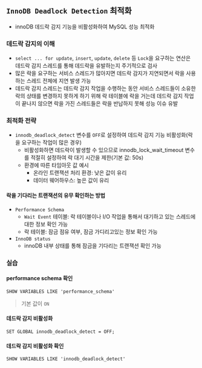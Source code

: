 ## `InnoDB Deadlock Detection` 최적화

* innoDB 데드락 감지 기능을 비활성화하여 MySQL 성능 최적화

### 데드락 감지의 이해

* `select ... for update`, `insert`, `update`, `delete` 등 `Lock`을 요구하는 연산은 데드락 감지 스레드를 통해 데드락을 유발하는지 주기적으로 검사
* 많은 락을 요구하는 서비스 스레드가 많아지면 데드락 감지가 지연되면서 락을 사용하는 스레드 전체에 지연 발생 가능
* 데드락 감지 스레드는 데드락 감지 작업을 수행하는 동안 서비스 스레드들이 소유한 락의 상태를 변경하지 못하게 하기 위해 락 테이블에 락을 거는데 데드락 감지 작업이 끝나지 않으면 락을 가진 스레드들은 락을 반납하지 못해 성능 이슈 유발

### 최적화 전략

* `innodb_deadlock_detect` 변수를 `OFF`로 설정하여 데드락 감지 기능 비활성화(락을 요구하는 작업이 많은 경우)
  * 비활성화하면 데드락이 발생할 수 있으므로 innodb_lock_wait_timeout 변수를 적절히 설정하여 락 대기 시간을 제한(기본 값: 50s)
  * 환경에 따른 타임아웃 값 예시
    * 온라인 트랜잭션 처리 환경: 낮은 값이 유리
    * 데이터 웨어하우스: 높은 값이 유리

#### 락을 기다리는 트랜잭션의 유무 확인하는 방법
* `Performance Schema`
  * `Wait Event` 테이블: 락 테이블이나 I/O 작업을 통해서 대기하고 있는 스레드에 대한 정보 확인 가능
  * 락 테이블: 잠금 점유 여부, 잠금 가디리고있는 정보 확인 가능
* `InnoDB status`
  * innoDB 내부 상태를 통해 잠금을 기다리는 트랜잭션 확인 가능

### 실습

#### performance schema 확인

```mysql
SHOW VARIABLES LIKE 'performance_schema'
```

> 기본 값이 `ON`

#### 데드락 감지 비활성화

```mysql
SET GLOBAL innodb_deadlock_detect = OFF;
```

#### 데드락 감지 비활성화 확인

```mysql
SHOW VARIABLES LIKE 'innodb_deadlock_detect'
```